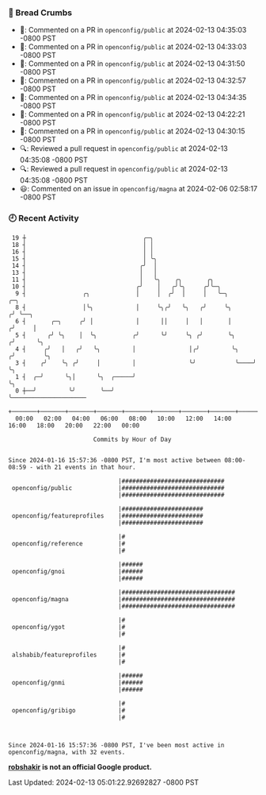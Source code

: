 ### 🍞 Bread Crumbs

 * 💬: Commented on a PR in  `openconfig/public` at 2024-02-13 04:35:03 -0800 PST
 * 💬: Commented on a PR in  `openconfig/public` at 2024-02-13 04:33:03 -0800 PST
 * 💬: Commented on a PR in  `openconfig/public` at 2024-02-13 04:31:50 -0800 PST
 * 💬: Commented on a PR in  `openconfig/public` at 2024-02-13 04:32:57 -0800 PST
 * 💬: Commented on a PR in  `openconfig/public` at 2024-02-13 04:34:35 -0800 PST
 * 💬: Commented on a PR in  `openconfig/public` at 2024-02-13 04:22:21 -0800 PST
 * 💬: Commented on a PR in  `openconfig/public` at 2024-02-13 04:30:15 -0800 PST
 * 🔍: Reviewed a pull request in  `openconfig/public` at 2024-02-13 04:35:08 -0800 PST
 * 🔍: Reviewed a pull request in  `openconfig/public` at 2024-02-13 04:35:08 -0800 PST
 * 😃: Commented on an issue in `openconfig/magna` at 2024-02-06 02:58:17 -0800 PST

### 🕘 Recent Activity
```
 19 ┼                                 ╭─╮
 18 ┤                                 │ │
 16 ┤                                 │ │
 15 ┤                                 │ ╰╮
 14 ┤                                ╭╯  │
 13 ┤                                │   │
 11 ┤                                │   ╰╮    ╭╮       ╭╮
 10 ┤                               ╭╯    │   ╭╯╰╮     ╭╯╰─╮
  9 ┤                ╭╮             │     │  ╭╯  │     │   ╰─╮           ╭─╮
  8 ┤                │╰╮            │     ╰╮╭╯   ╰╮   ╭╯     ╰╮         ╭╯ ╰──╮
  6 ┤       ╭─╮     ╭╯ │            │      ││     │   │       │        ╭╯     │
  5 ┤      ╭╯ ╰╮    │  ╰╮          ╭╯      ╰╯     ╰╮ ╭╯       ╰╮      ╭╯      ╰╮
  4 ┤     ╭╯   │   ╭╯   ╰╮         │               │╭╯         ╰╮    ╭╯        ╰╮
  3 ┤    ╭╯    ╰╮ ╭╯     │         │               ╰╯           ╰────╯          ╰╮
  1 ┤  ╭─╯      ╰╮│      ╰╮  ╭─────╯                                             ╰╮
  0 ┼──╯         ╰╯       ╰──╯                                                    ╰─────────────────────
    +───────+───────+───────+───────+───────+───────+───────+───────+───────+───────+───────+───────+────
  00:00   02:00   04:00   06:00   08:00   10:00   12:00   14:00   16:00   18:00   20:00   22:00   00:00   

						Commits by Hour of Day


Since 2024-01-16 15:57:36 -0800 PST, I'm most active between 08:00-08:59 - with 21 events in that hour.

```



```
                               |#############################
 openconfig/public             |#############################
                               |#############################

                               |#######################
 openconfig/featureprofiles    |#######################
                               |#######################

                               |#
 openconfig/reference          |#
                               |#

                               |######
 openconfig/gnoi               |######
                               |######

                               |################################
 openconfig/magna              |################################
                               |################################

                               |#
 openconfig/ygot               |#
                               |#

                               |#
 alshabib/featureprofiles      |#
                               |#

                               |######
 openconfig/gnmi               |######
                               |######

                               |#
 openconfig/gribigo            |#
                               |#



Since 2024-01-16 15:57:36 -0800 PST, I've been most active in openconfig/magna, with 32 events.

```
**[robshakir](mailto:robjs@google.com) is not an official Google product.**  


Last Updated: 2024-02-13 05:01:22.92692827 -0800 PST
